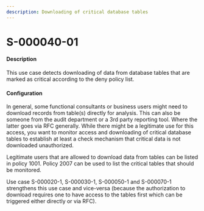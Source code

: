 ```yaml
---
description: Downloading of critical database tables
---
```


# S-000040-01

#### Description

This use case detects downloading of data from database tables that are marked as critical according to the deny policy list.

#### Configuration

In general, some functional consultants or business users might need to download records from table(s) directly for analysis. This can also be someone from the audit department or a 3rd party reporting tool. Where the latter goes via RFC generally. While there might be a legitimate use for this access, you want to monitor access and downloading of critical database tables to establish at least a check mechanism that critical data is not downloaded unauthorized.

Legitimate users that are allowed to download data from tables can be listed in policy 1001. Policy  2007 can be used to list the critical tables that should be monitored.

Use case S-000020-1, S-000030-1, S-000050-1 and S-000070-1 strengthens this use case and vice-versa (because the authorization to download requires one to have access to the tables first which can be triggered either directly or via RFC).
